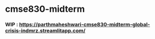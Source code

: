 # cmse830-midterm


### WIP : https://parthmaheshwari-cmse830-midterm-global-crisis-indmrz.streamlitapp.com/
